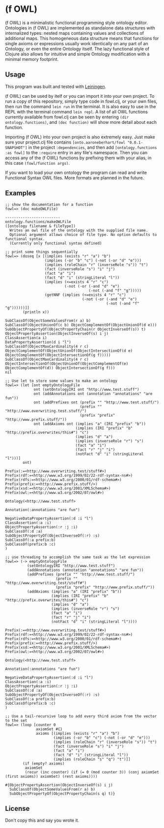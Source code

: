 # (f OWL)
(f OWL) is a minimalistic functional programming style ontology editor. Ontologies in (f OWL) are implemented as standalone data structures with internalized types: nested maps containing values and collections of additional maps. This homogeneous data structure means that functions for single axioms or expressions usually work identically on any part of an Ontology, or even the entire Ontology itself. The lazy functional style of Clojure also allows for intuitive and simple Ontology modification with a minimal memory footprint.

## Usage
This program was built and tested with [Leiningen](https://leiningen.org/). 

(f OWL) can be used by itelf or you can import it into your own project. To run a copy of this repository, simply type code in fowl.clj, or your own files, then run the command `lein run` in the terminal. It is also easy to use in the REPL with the terminal command `lein repl`. A list of all OWL functions currently available from fowl.clj can be seen by entering `(dir ontology.functions)`, and `(doc function)` will show more detail about each function.

Importing (f OWL) into your own project is also extremely easy. Just make sure your project.clj file contains `[onto.aaroneberhart/fowl "0.0.1-SNAPSHOT"]` in the project `:dependencies`, and then add `[ontology.functions :as fowl]` to the `:require` entry in any file's namespace. Then you can access any of the (f OWL) functions by prefixing them with your alias, in this case `(fowl/function args)`.


If you want to load your own ontology the program can read and write Functional Syntax OWL files. More formats are planned in the future.

## Examples
```
;; show the documentation for a function
fowl=> (doc makeOWLFile)

-------------------------
ontology.functions/makeOWLFile
([ontology filename & fileType])
  Writes an owl file of the ontology with the supplied file name. 
  Optional argument allows choice of file type. No option defaults to functional syntax. 
  (Currently only functional syntax defined)

;; print some things sequentially
fowl=> (doseq [x [(implies (exists "r" "a") "b")
                  (implies (-or "b" "c") (-not (-or "d" "e")))
                  (implies (roleChain "r" (inverseRole "s")) "t")
                  (fact (inverseRole "s") "i" "j")
                  (fact "a" "i")
                  (fact "d" "i" (stringLiteral "l"))
                  (implies (<=exists 4 "r" "c") 
                           (-not (-or (-and "d" "e") 
                                      (-not (-and "f" "g")))))
                  (getNNF (implies (<=exists 4 "r" "c") 
                                   (-not (-or (-and "d" "e") 
                                              (-not (-and "f" "g"))))))]]
        (println x))

SubClassOf(ObjectSomeValuesFrom(r a) b)
SubClassOf(ObjectUnionOf(c b) ObjectComplementOf(ObjectUnionOf(d e)))
SubObjectPropertyOf(ObjectPropertyChain(r ObjectInverseOf(s)) t)
ObjectPropertyAssertion(ObjectInverseOf(s) i j)
ClassAssertion(a i)
DataPropertyAssertion(d i "l")
SubClassOf(ObjectMaxCardinality(4 r c) ObjectComplementOf(ObjectUnionOf(ObjectIntersectionOf(d e) ObjectComplementOf(ObjectIntersectionOf(g f)))))
SubClassOf(ObjectMaxCardinality(4 r c) ObjectIntersectionOf(ObjectUnionOf(ObjectComplementOf(e) ObjectComplementOf(d)) ObjectIntersectionOf(g f)))
nil

;; Use let to store some values to make an ontology
fowl=> (let [ont emptyOntologyFile
             ont (setOntologyIRI ont "http://www.test.stuff")
             ont (addAnnotations ont (annotation "annotations" "are fun"))
             ont (addPrefixes ont (prefix "" "http://www.test.stuff/")
                                  (prefix "" "http://www.overwriting.test.stuff/")
                                  (prefix "prefix" "http://www.prefix.stuff/")) 
             ont (addAxioms ont (implies "a" (IRI "prefix" "b"))
                                (implies (IRI "prefix" "b" "http://prefix.overwrites/this#") "c")
                                (implies "d" "a")
                                (implies (inverseRole "r") "s")
                                (fact "a" "i")
                                (fact "r" "j" "i")
                                (notFact "d" "i" (stringLiteral "l")))]
        ont)

Prefix(:=<http://www.overwriting.test/stuff#>)
Prefix(rdf:=<http://www.w3.org/1999/02/22-rdf-syntax-ns#>)
Prefix(rdfs:=<http://www.w3.org/2000/01/rdf-schema#>)
Prefix(prefix:=<http://www.prefix.stuff/>)
Prefix(xsd:=<http://www.w3.org/2001/XMLSchema#>)
Prefix(owl:=<http://www.w3.org/2002/07/owl#>)

Ontology(<http://www.test.stuff>

Annotation(:annotations "are fun")

NegativeDataPropertyAssertion(:d :i "l")
ClassAssertion(:a :i)
ObjectPropertyAssertion(:r :j :i)
SubClassOf(:d :a)
SubObjectPropertyOf(ObjectInverseOf(:r) :s)
SubClassOf(:a prefix:b)
SubClassOf(prefix:b :c)
)

;; use threading to accomplish the same task as the let expression
fowl=> (-> emptyOntologyFile
          (setOntologyIRI "http://www.test.stuff")
          (addAnnotations (annotation "annotations" "are fun"))
          (addPrefixes (prefix "" "http://www.test.stuff/")
                       (prefix "" "http://www.overwriting.test/stuff#")
                       (prefix "prefix" "http://www.prefix.stuff/"))
          (addAxioms (implies "a" (IRI "prefix" "b"))
                     (implies (IRI "prefix" "b" "http://prefix.overwrites/this#") "c")
                     (implies "d" "a")
                     (implies (inverseRole "r") "s")
                     (fact "a" "i")
                     (fact "r" "j" "i")
                     (notFact "d" "i" (stringLiteral "l"))))

Prefix(:=<http://www.overwriting.test/stuff#>)
Prefix(rdf:=<http://www.w3.org/1999/02/22-rdf-syntax-ns#>)
Prefix(rdfs:=<http://www.w3.org/2000/01/rdf-schema#>)
Prefix(prefix:=<http://www.prefix.stuff/>)
Prefix(xsd:=<http://www.w3.org/2001/XMLSchema#>)
Prefix(owl:=<http://www.w3.org/2002/07/owl#>)

Ontology(<http://www.test.stuff>

Annotation(:annotations "are fun")

NegativeDataPropertyAssertion(:d :i "l")
ClassAssertion(:a :i)
ObjectPropertyAssertion(:r :j :i)
SubClassOf(:d :a)
SubObjectPropertyOf(ObjectInverseOf(:r) :s)
SubClassOf(:a prefix:b)
SubClassOf(prefix:b :c)
)

;; Use a tail-recursive loop to add every third axiom from the vector to the set
fowl=> (loop [counter 0
              axiomSet #{}
              axioms [(implies (exists "r" "a") "b")
                      (implies (-or "b" "c") (-not (-or "d" "e")))
                      (implies (roleChain "r" (inverseRole "s")) "t")
                      (fact (inverseRole "s") "i" "j")
                      (fact "a" "i")
                      (fact "d" "i" (stringLiteral "l"))
                      (implies (roleChain "s" "q") "t")]]
        (if (empty? axioms)
         axiomSet
         (recur (inc counter) (if (= 0 (mod counter 3)) (conj axiomSet (first axioms)) axiomSet) (rest axioms))))

#{ObjectPropertyAssertion(ObjectInverseOf(s) i j) 
  SubClassOf(ObjectSomeValuesFrom(r a) b)
  SubObjectPropertyOf(ObjectPropertyChain(s q) t)}
```

## License
Don't copy this and say you wrote it.
